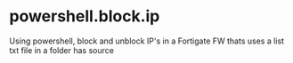 # powershell.block.ip
Using powershell, block and unblock IP's in a Fortigate FW thats uses a list txt file in a folder has source
